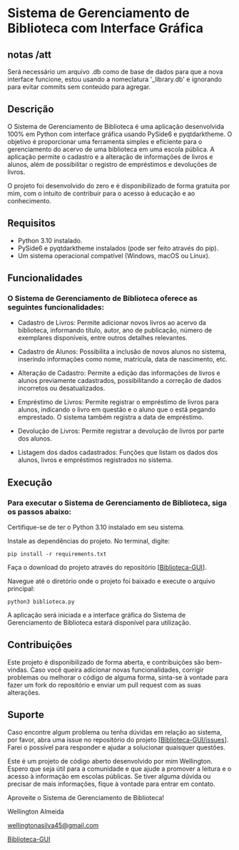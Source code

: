 # Sistema de Gerenciamento de Biblioteca com Interface Gráfica

## notas /att
Será necessário um arquivo .db como de base de dados para que a nova interface funcione, estou usando a nomeclatura '_library.db' e ignorando para evitar commits sem conteúdo para agregar.

## Descrição

O Sistema de Gerenciamento de Biblioteca é uma aplicação desenvolvida 100% em Python com interface gráfica usando PySide6 e pyqtdarktheme. O objetivo é proporcionar uma ferramenta simples e eficiente para o gerenciamento do acervo de uma biblioteca em uma escola pública. A aplicação permite o cadastro e a alteração de informações de livros e alunos, além de possibilitar o registro de empréstimos e devoluções de livros.

O projeto foi desenvolvido do zero e é disponibilizado de forma gratuita por mim, com o intuito de contribuir para o acesso à educação e ao conhecimento.


## Requisitos

  - Python 3.10 instalado.
  - PySide6 e pyqtdarktheme instalados (pode ser feito através do pip).
  - Um sistema operacional compatível (Windows, macOS ou Linux).

## Funcionalidades

### O Sistema de Gerenciamento de Biblioteca oferece as seguintes funcionalidades:

  - Cadastro de Livros: Permite adicionar novos livros ao acervo da biblioteca, informando título, autor, ano de publicação,
    número de exemplares disponíveis, entre outros detalhes relevantes.

  - Cadastro de Alunos: Possibilita a inclusão de novos alunos no sistema, inserindo informações como nome, matrícula, data de nascimento, etc.
    
  - Alteração de Cadastro: Permite a edição das informações de livros e alunos previamente cadastrados, possibilitando a correção de dados incorretos ou desatualizados.

  - Empréstimo de Livros: Permite registrar o empréstimo de livros para alunos, indicando o livro em questão e o aluno que o está pegando emprestado. O sistema também registra a data de empréstimo.

  - Devolução de Livros: Permite registrar a devolução de livros por parte dos alunos.
    
  - Listagem dos dados cadastrados: Funções que listam os dados dos alunos, livros e empréstimos registrados no sistema.
## Execução

### Para executar o Sistema de Gerenciamento de Biblioteca, siga os passos abaixo:

  Certifique-se de ter o Python 3.10 instalado em seu sistema.

  Instale as dependências do projeto. No terminal, digite:

  `pip install -r requirements.txt`

  Faça o download do projeto através do repositório [[Biblioteca-GUI](https://github.com/welli7ngton/Biblioteca-GUI.git)].

  Navegue até o diretório onde o projeto foi baixado e execute o arquivo principal:

  `python3 biblioteca.py`

  A aplicação será iniciada e a interface gráfica do Sistema de Gerenciamento de Biblioteca estará disponível para utilização.

## Contribuições

Este projeto é disponibilizado de forma aberta, e contribuições são bem-vindas. Caso você queira adicionar novas funcionalidades, corrigir problemas ou melhorar o código de alguma forma, sinta-se à vontade para fazer um fork do repositório e enviar um pull request com as suas alterações.

## Suporte

Caso encontre algum problema ou tenha dúvidas em relação ao sistema, por favor, abra uma issue no repositório do projeto [[Biblioteca-GUI/issues](https://github.com/welli7ngton/Biblioteca-GUI/issues)]. Farei o possível para responder e ajudar a solucionar quaisquer questões.

Este é um projeto de código aberto desenvolvido por mim Wellington. Espero que seja útil para a comunidade e que ajude a promover a leitura e o acesso à informação em escolas públicas. Se tiver alguma dúvida ou precisar de mais informações, fique à vontade para entrar em contato.

Aproveite o Sistema de Gerenciamento de Biblioteca!

Wellington Almeida

wellingtonasilva45@gmail.com

[Biblioteca-GUI](https://github.com/welli7ngton/Biblioteca-GUI.git)




